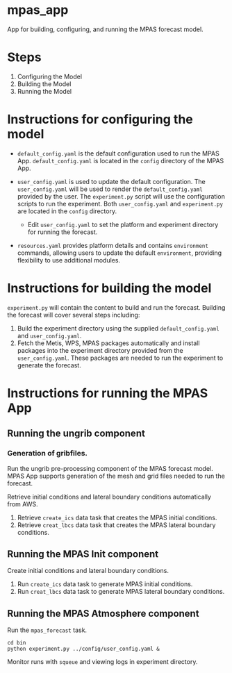 # mpas_app

App for building, configuring, and running the MPAS forecast model.

# Steps

1. Configuring the Model
2. Building the Model
3. Running the Model

# Instructions for configuring the model

- `default_config.yaml` is the default configuration used to run the MPAS App. `default_config.yaml` is located in the `config` directory of the MPAS App.

- `user_config.yaml` is used to update the default configuration. The `user_config.yaml` will be used to render the `default_config.yaml` provided by the user. The `experiment.py` script will use the configuration scripts to run the experiment. Both `user_config.yaml` and `experiment.py` are located in the `config` directory.

    - Edit `user_config.yaml` to set the platform and experiment directory for running the forecast.

- `resources.yaml` provides platform details and contains `environment` commands, allowing users to update the default `environment`, providing flexibility to use additional modules.

# Instructions for building the model

`experiment.py` will contain the content to build and run the forecast. Building the forecast will cover several steps including:

1. Build the experiment directory using the supplied `default_config.yaml` and `user_config.yaml`.
2. Fetch the Metis, WPS, MPAS packages automatically and install packages into the experiment directory provided from the `user_config.yaml`. These packages are needed to run the experiment to generate the forecast.

# Instructions for running the MPAS App

## Running the ungrib component

### Generation of gribfiles. 
Run the ungrib pre-processing component of the MPAS forecast model. 
MPAS App supports generation of the mesh and grid files needed to run the forecast.

Retrieve initial conditions and lateral boundary conditions automatically from AWS.
1. Retrieve `create_ics` data task that creates the MPAS initial conditions.
2. Retrieve `creat_lbcs` data task that creates the MPAS lateral boundary conditions.

## Running the MPAS Init component

Create initial conditions and lateral boundary conditions.
1. Run `create_ics` data task to generate MPAS initial conditions.
2. Run `creat_lbcs` data task to generate MPAS lateral boundary conditions.

## Running the MPAS Atmosphere component
Run the `mpas_forecast` task.

```
cd bin
python experiment.py ../config/user_config.yaml &
```

Monitor runs with `squeue` and viewing logs in experiment directory.

